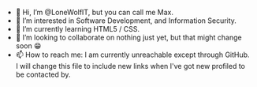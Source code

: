 - 👋 Hi, I’m @LoneWolfIT, but you can call me Max.
- 👀 I’m interested in Software Development, and Information Security.
- 🌱 I’m currently learning HTML5 / CSS.
- 💞️ I’m looking to collaborate on nothing just yet, but that might change soon 😁
- 📫 How to reach me:
     I am currently unreachable except through GitHub.
     I will change this file to include new links when I've got new profiled to be contacted by.

<!---
LoneWolfIT/LoneWolfIT is a ✨ special ✨ repository because its `README.md` (this file) appears on your GitHub profile.
You can click the Preview link to take a look at your changes.
--->
